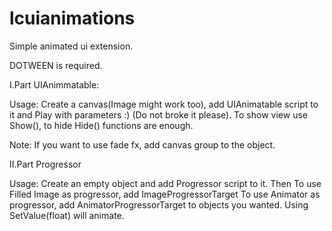 # lcuianimations
Simple animated ui extension. 

DOTWEEN is required.

I.Part UIAnimmatable:

Usage: Create a canvas(Image might work too), add UIAnimatable script to it and Play with parameters :) (Do not broke it please). To show view use Show(), to hide Hide() functions are enough.

Note: If you want to use fade fx, add canvas group to the object.

II.Part Progressor

Usage: Create an empty object and add Progressor script to it. Then
  To use Filled Image as progressor, add ImageProgressorTarget 
  To use Animator as progressor, add AnimatorProgressorTarget 
to objects you wanted. Using SetValue(float) will animate. 
